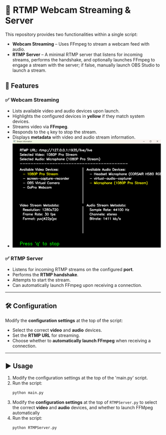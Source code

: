 # 📡 RTMP Webcam Streaming & Server

This repository provides two functionalities within a single script:

- **Webcam Streaming** – Uses FFmpeg to stream a webcam feed with audio.
- **RTMP Server** – A minimal RTMP server that listens for incoming streams, performs the handshake, and optionally launches FFmpeg to engage a stream with the server; if false, manually launch OBS Studio to launch a stream.

## 🚀 Features
### ✅ Webcam Streaming
- Lists available video and audio devices upon launch.
- Highlights the configured devices in **yellow** if they match system devices.
- Streams video via **FFmpeg**.
- Responds to the `q` key to stop the stream.
- Displays **metadata** with video and audio stream information.
- ![alt text](main_audiovideo.png)

### ✅ RTMP Server
- Listens for incoming RTMP streams on the configured **port**.
- Performs the **RTMP handshake**.
- Attempts to start the stream.
- Can automatically launch FFmpeg upon receiving a connection.

---

## 🛠 Configuration
Modify the **configuration settings** at the top of the script:
- Select the correct **video** and **audio** devices.
- Set the **RTMP URL** for streaming.
- Choose whether to **automatically launch FFmpeg** when receiving a connection.

---

## ▶️ Usage
1. Modify the configuration settings at the top of the 'main.py' script.
2. Run the script:
   ```sh
   python main.py

3. Modify the **configuration settings** at the top of `RTMPServer.py` to select the correct **video** and **audio** devices, and whether to launch FFMpeg automatically
4. Run the script:
   ```sh
   python RTMPServer.py
